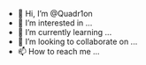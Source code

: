 - 👋 Hi, I’m @Quadr1on
- 👀 I’m interested in ...
- 🌱 I’m currently learning ...
- 💞️ I’m looking to collaborate on ...
- 📫 How to reach me ...

<!---
Quadr1on/Quadr1on is a ✨ special ✨ repository because its `README.md` (this file) appears on your GitHub profile.
You can click the Preview link to take a look at your changes.
--->
